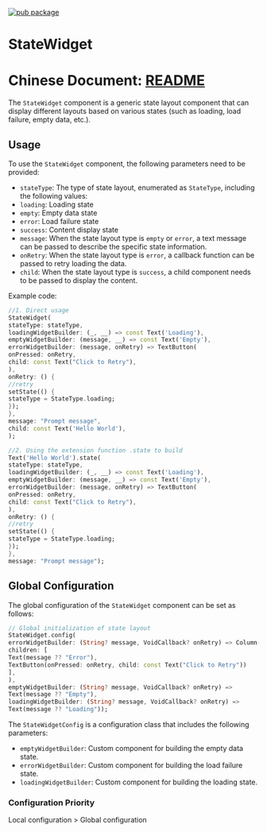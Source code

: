 [![pub package](https://img.shields.io/pub/v/state_widget.svg)](https://pub.dev/packages/state_widget)
# StateWidget

# Chinese Document: [README](./README_CN.md)

The `StateWidget` component is a generic state layout component that can display different layouts based on various states (such as loading, load failure, empty data, etc.).

## Usage

To use the `StateWidget` component, the following parameters need to be provided:

- `stateType`: The type of state layout, enumerated as `StateType`, including the following values:
- `loading`: Loading state
- `empty`: Empty data state
- `error`: Load failure state
- `success`: Content display state
- `message`: When the state layout type is `empty` or `error`, a text message can be passed to describe the specific state information.
- `onRetry`: When the state layout type is `error`, a callback function can be passed to retry loading the data.
- `child`: When the state layout type is `success`, a child component needs to be passed to display the content.

Example code:

```dart
//1. Direct usage
StateWidget(
stateType: stateType,
loadingWidgetBuilder: (_, __) => const Text('Loading'),
emptyWidgetBuilder: (message, __) => const Text('Empty'),
errorWidgetBuilder: (message, onRetry) => TextButton(
onPressed: onRetry,
child: const Text("Click to Retry"),
),
onRetry: () {
//retry
setState(() {
stateType = StateType.loading;
});
},
message: "Prompt message",
child: const Text('Hello World'),
);

//2. Using the extension function .state to build
Text('Hello World').state(
stateType: stateType,
loadingWidgetBuilder: (_, __) => const Text('Loading'),
emptyWidgetBuilder: (message, __) => const Text('Empty'),
errorWidgetBuilder: (message, onRetry) => TextButton(
onPressed: onRetry,
child: const Text("Click to Retry"),
),
onRetry: () {
//retry
setState(() {
stateType = StateType.loading;
});
},
message: "Prompt message");

```

## Global Configuration

The global configuration of the `StateWidget` component can be set as follows:

```dart
// Global initialization of state layout
StateWidget.config(
errorWidgetBuilder: (String? message, VoidCallback? onRetry) => Column(
children: [
Text(message ?? "Error"),
TextButton(onPressed: onRetry, child: const Text("Click to Retry"))
],
),
emptyWidgetBuilder: (String? message, VoidCallback? onRetry) =>
Text(message ?? "Empty"),
loadingWidgetBuilder: (String? message, VoidCallback? onRetry) =>
Text(message ?? "Loading"));

```

The `StateWidgetConfig` is a configuration class that includes the following parameters:

- `emptyWidgetBuilder`: Custom component for building the empty data state.
- `errorWidgetBuilder`: Custom component for building the load failure state.
- `loadingWidgetBuilder`: Custom component for building the loading state.

### Configuration Priority

Local configuration > Global configuration